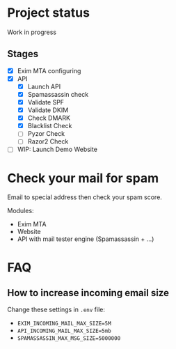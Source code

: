 # Project status

Work in progress

## Stages

* [x] Exim MTA configuring
* [x] API
  * [x] Launch API
  * [x] Spamassassin check
  * [x] Validate SPF
  * [x] Validate DKIM
  * [x] Check DMARK
  * [x] Blacklist Check
  * [ ] Pyzor Check
  * [ ] Razor2 Check
* [ ] WIP: Launch Demo Website

# Check your mail for spam

Email to special address then check your spam score.

Modules:

* Exim MTA
* Website
* API with mail tester engine (Spamassassin + ...)

# FAQ

## How to increase incoming email size

Change these settings in `.env` file:

* `EXIM_INCOMING_MAIL_MAX_SIZE=5M`
* `API_INCOMING_MAIL_MAX_SIZE=5mb`
* `SPAMASSASSIN_MAX_MSG_SIZE=5000000`
